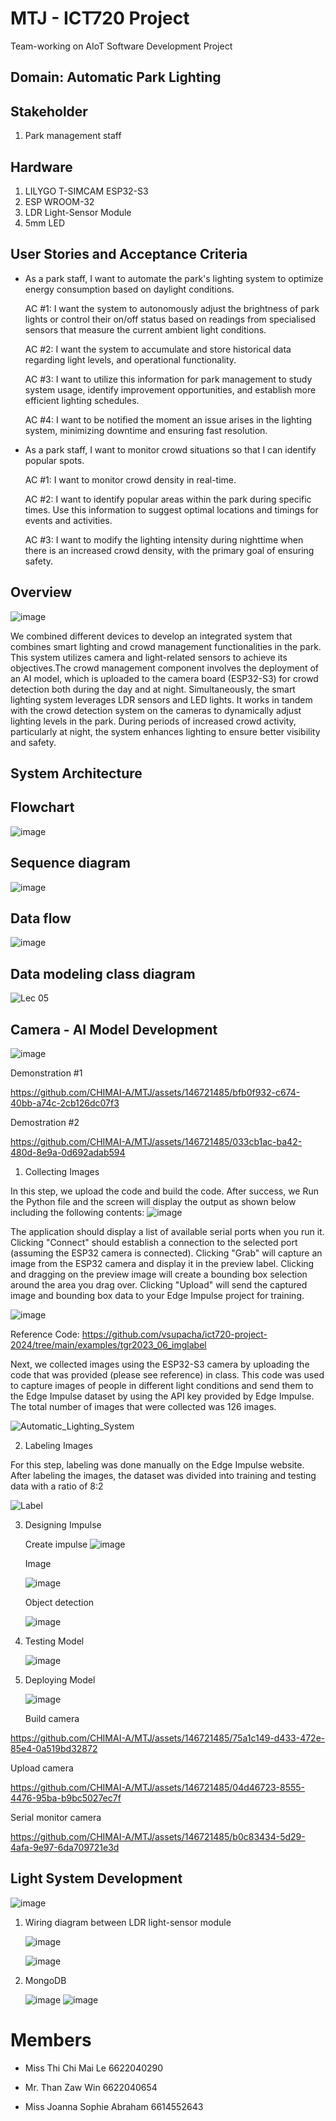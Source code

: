 # MTJ - ICT720 Project
Team-working on AIoT Software Development Project

## Domain: Automatic Park Lighting 
## Stakeholder
1.  Park management staff

## Hardware
1. LILYGO T-SIMCAM ESP32-S3
2. ESP WROOM-32
3. LDR Light-Sensor Module
4. 5mm LED
   
## User Stories and Acceptance Criteria

- As a park staff, I want to automate the park's lighting system to optimize energy consumption based on daylight conditions.

  AC #1: I want the system to autonomously adjust the brightness of park lights or control their on/off status based on readings from specialised sensors that measure the current ambient light conditions.
      
  AC #2: I want the system to accumulate and store historical data regarding light levels, and operational functionality.
      
  AC #3: I want to utilize this information for park management to study system usage, identify improvement opportunities, and establish more efficient lighting schedules.
      
  AC #4: I want to be notified the moment an issue arises in the lighting system, minimizing downtime and ensuring fast resolution.

- As a park staff, I want to monitor crowd situations so that I can identify popular spots.

  AC #1: I want to monitor crowd density in real-time.
      
  AC #2: I want to identify popular areas within the park during specific times. Use this information to suggest optimal locations and timings for events and activities.
      
  AC #3: I want to modify the lighting intensity during nighttime when there is an increased crowd density, with the primary goal of ensuring safety.

## Overview

   ![image](https://github.com/CHIMAI-A/MTJ/assets/146721485/98aab676-9f42-4344-a8dc-64c4f8c607e8)


We combined different devices to develop an integrated system that combines smart lighting and crowd management functionalities in the park. This system utilizes camera and light-related sensors to achieve its objectives.The crowd management component involves the deployment of an AI model, which is uploaded to the camera board (ESP32-S3) for crowd detection both during the day and at night.
Simultaneously, the smart lighting system leverages LDR sensors and LED lights. It works in tandem with the crowd detection system on the cameras to dynamically adjust lighting levels in the park. During periods of increased crowd activity, particularly at night, the system enhances lighting to ensure better visibility and safety.


## System Architecture


## Flowchart
  
  
   ![image](https://github.com/CHIMAI-A/MTJ/assets/146721485/3b3c5f75-3d79-40e5-8893-2ca0cb19aba4)
   

## Sequence diagram


   ![image](https://github.com/CHIMAI-A/MTJ/assets/146721485/84bed13c-472d-4afc-832a-75b39fb2ec28)


## Data flow
  

   ![image](https://github.com/CHIMAI-A/MTJ/assets/146721485/d9ca2f64-d08f-4a67-8715-e5fd4dc98f28)
   

## Data modeling class diagram
  

   ![Lec 05](https://github.com/CHIMAI-A/MTJ/assets/64695311/0abe512b-a569-4724-96e0-c271781d8026)


## Camera - AI Model Development

   ![image](https://github.com/CHIMAI-A/MTJ/assets/146721485/44266252-82f3-4558-834c-a6e03456be87)
   
Demonstration #1

https://github.com/CHIMAI-A/MTJ/assets/146721485/bfb0f932-c674-40bb-a74c-2cb126dc07f3

Demostration #2

https://github.com/CHIMAI-A/MTJ/assets/146721485/033cb1ac-ba42-480d-8e9a-0d692adab594


1. Collecting Images
   
In this step, we upload the code and build the code. After success, we Run the Python file and the screen will display the output as shown below including the following contents:
   ![image](https://github.com/CHIMAI-A/MTJ/assets/146721485/8580a918-6b9d-4c0c-baad-8215121e3b37)

The application should display a list of available serial ports when you run it. Clicking "Connect" should establish a connection to the selected port (assuming the ESP32 camera is connected). Clicking "Grab" will capture an image from the ESP32 camera and display it in the preview label. Clicking and dragging on the preview image will create a bounding box selection around the area you drag over. Clicking "Upload" will send the captured image and bounding box data to your Edge Impulse project for training.

   ![image](https://github.com/CHIMAI-A/MTJ/assets/146721485/59123983-d96f-42a0-9c87-9d7d30a3c509)

Reference Code: https://github.com/vsupacha/ict720-project-2024/tree/main/examples/tgr2023_06_imglabel

Next, we collected images using the ESP32-S3 camera by uploading the code that was provided (please see reference) in class. This code was used to capture images of people in different light conditions and send them to the Edge Impulse dataset by using the API key provided by Edge Impulse. The total number of images that were collected was 126 images.

   ![Automatic_Lighting_System](https://github.com/CHIMAI-A/MTJ/assets/146721485/67474e8e-8608-464c-b022-f4d0641acd6d)

2. Labeling Images

For this step, labeling was done manually on the Edge Impulse website. After labeling the images, the dataset was divided into training and testing data with a ratio of 8:2
   
   ![Label ](https://github.com/CHIMAI-A/MTJ/assets/146721485/c97e7707-e915-4cd4-a49f-6fdb1386567b)

3. Designing Impulse

   Create impulse
   ![image](https://github.com/CHIMAI-A/MTJ/assets/146721485/3890bd8d-3d37-453c-a789-4227414ba917)
   
   Image

   ![image](https://github.com/CHIMAI-A/MTJ/assets/146721485/b1e9b5ba-0c6a-4401-b0ca-cd09103020ae)
   
   Object detection

   ![image](https://github.com/CHIMAI-A/MTJ/assets/146721485/3ecc58ea-c1cb-4395-aeb0-bd52420fff25)


5. Testing Model

   ![image](https://github.com/CHIMAI-A/MTJ/assets/146721485/04624a7e-f843-4fef-9c1c-68f704eecf05)

6. Deploying Model

   ![image](https://github.com/CHIMAI-A/MTJ/assets/146721485/fa9bde5b-7d7e-4334-8e82-04f28e33944a)


   Build camera

https://github.com/CHIMAI-A/MTJ/assets/146721485/75a1c149-d433-472e-85e4-0a519bd32872

   Upload camera

https://github.com/CHIMAI-A/MTJ/assets/146721485/04d46723-8555-4476-95ba-b9bc5027ec7f

   Serial monitor camera

https://github.com/CHIMAI-A/MTJ/assets/146721485/b0c83434-5d29-4afa-9e97-6da709721e3d


## Light System Development 

![image](https://github.com/CHIMAI-A/MTJ/assets/64695311/5b70659b-e8bc-4589-b084-74344eacdd80)

1. Wiring diagram between LDR light-sensor module

   ![image](https://github.com/CHIMAI-A/MTJ/assets/146721485/1b4dbd76-96b0-4f04-b0e7-3c28f0afd3ff)

      ![image](https://github.com/CHIMAI-A/MTJ/assets/146721485/052e62bd-3e14-4e3a-ac7a-1cd2789058fb)

2. MongoDB

   ![image](https://github.com/CHIMAI-A/MTJ/assets/146721485/78de7f32-bf6f-4577-a450-fd84b627a46e)
   ![image](https://github.com/CHIMAI-A/MTJ/assets/146721485/bc359b7e-e3bd-40c4-a61c-c693df5e2e32)


# Members
   - Miss Thi Chi Mai Le 6622040290

   - Mr.  Than Zaw Win 6622040654

   - Miss Joanna Sophie Abraham 6614552643
